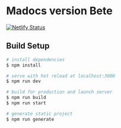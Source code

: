 # Madocs version Bete

[![Netlify Status](https://api.netlify.com/api/v1/badges/4dca22e6-1412-44d8-a862-21baea2c095d/deploy-status)](https://app.netlify.com/sites/madocs-dev/deploys)

## Build Setup

```bash
# install dependencies
$ npm install

# serve with hot reload at localhost:3000
$ npm run dev

# build for production and launch server
$ npm run build
$ npm run start

# generate static project
$ npm run generate
```
